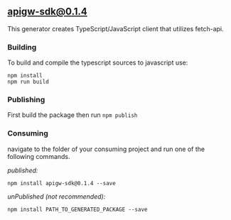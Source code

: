 ## apigw-sdk@0.1.4

This generator creates TypeScript/JavaScript client that utilizes fetch-api.

### Building

To build and compile the typescript sources to javascript use:
```
npm install
npm run build
```

### Publishing

First build the package then run ```npm publish```

### Consuming

navigate to the folder of your consuming project and run one of the following commands.

_published:_

```
npm install apigw-sdk@0.1.4 --save
```

_unPublished (not recommended):_

```
npm install PATH_TO_GENERATED_PACKAGE --save
